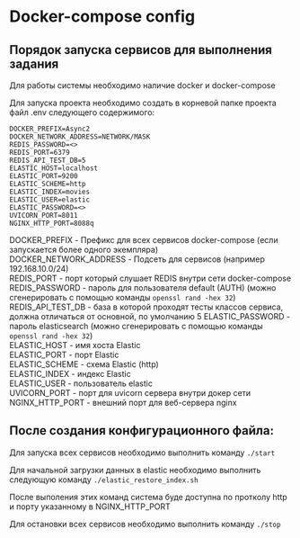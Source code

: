 # Docker-compose config

## Порядок запуска сервисов для выполнения задания
Для работы системы необходимо наличие docker и docker-compose

Для запуска проекта необходимо создать в корневой папке проекта файл .env следующего содержимого:
```shell
DOCKER_PREFIX=Async2
DOCKER_NETWORK_ADDRESS=NETWORK/MASK
REDIS_PASSWORD=<>
REDIS_PORT=6379
REDIS_API_TEST_DB=5
ELASTIC_HOST=localhost
ELASTIC_PORT=9200
ELASTIC_SCHEME=http
ELASTIC_INDEX=movies
ELASTIC_USER=elastic
ELASTIC_PASSWORD=<>
UVICORN_PORT=8011
NGINX_HTTP_PORT=8088q
```

DOCKER_PREFIX - Префикс для всех сервисов docker-compose (если запускается более одного экемпляра)  
DOCKER_NETWORK_ADDRESS - Подсеть для сервисов (например 192.168.10.0/24)  
REDIS_PORT - порт который слушает REDIS внутри сети docker-compose
REDIS_PASSWORD - пароль для пользователя default (AUTH) (можно сгенерировать с помощью команды ```openssl rand -hex 32```)  
REDIS_API_TEST_DB - база в которой проходят тесты классов сервиса, должна отличаться от основной, по умолчанию 5
ELASTIC_PASSWORD - пароль elasticsearch (можно сгенерировать с помощью команды ```openssl rand -hex 32```)  
ELASTIC_HOST - имя хоста Elastic  
ELASTIC_PORT - порт Elastic  
ELASTIC_SCHEME - схема Elastic (http)  
ELASTIC_INDEX - индекс Elastic  
ELASTIC_USER - пользователь elastic  
UVICORN_PORT - порт для uvicorn сервера внутри докер сети  
NGINX_HTTP_PORT - внешний порт для веб-сервера nginx  
  

## После создания конфигурационного файла:

Для запуска всех сервисов необходимо выполнить команду ```./start```

Для начальной загрузки данных в elastic необходимо выполнить следующую команду ```./elastic_restore_index.sh```

После выполения этих команд система буде доступна по протколу http и порту указанному в NGINX_HTTP_PORT  
  
Для остановки всех сервисов необходимо выполнить команду ```./stop```
